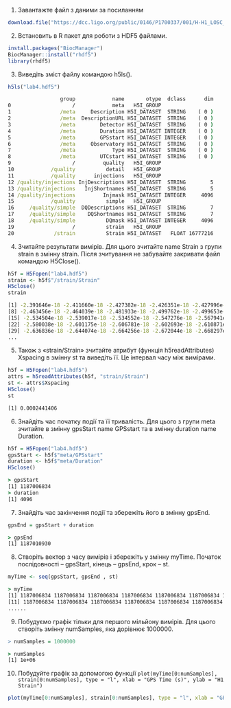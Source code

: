 1. Завантажте файл з даними за посиланням
  ```R
  download.file("https://dcc.ligo.org/public/0146/P1700337/001/H-H1_LOSC_C00_4_V1-1187006834-4096.hdf5","lab4.hdf5", "auto", TRUE,"wb")
  ```

2. Встановить в R пакет для роботи з HDF5 файлами.
  ```R
  install.packages("BiocManager")
  BiocManager::install("rhdf5")
  library(rhdf5)
  ```

3. Виведіть зміст файлу командою h5ls().
  ```R
  h5ls("lab4.hdf5")
  ```

  ```cmd
                   group            name       otype  dclass      dim
  0                    /            meta   H5I_GROUP                 
  1                /meta     Description H5I_DATASET  STRING    ( 0 )
  2                /meta  DescriptionURL H5I_DATASET  STRING    ( 0 )
  3                /meta        Detector H5I_DATASET  STRING    ( 0 )
  4                /meta        Duration H5I_DATASET INTEGER    ( 0 )
  5                /meta        GPSstart H5I_DATASET INTEGER    ( 0 )
  6                /meta     Observatory H5I_DATASET  STRING    ( 0 )
  7                /meta            Type H5I_DATASET  STRING    ( 0 )
  8                /meta        UTCstart H5I_DATASET  STRING    ( 0 )
  9                    /         quality   H5I_GROUP                 
  10            /quality          detail   H5I_GROUP                 
  11            /quality      injections   H5I_GROUP                 
  12 /quality/injections InjDescriptions H5I_DATASET  STRING        5
  13 /quality/injections   InjShortnames H5I_DATASET  STRING        5
  14 /quality/injections         Injmask H5I_DATASET INTEGER     4096
  15            /quality          simple   H5I_GROUP                 
  16     /quality/simple  DQDescriptions H5I_DATASET  STRING        7
  17     /quality/simple    DQShortnames H5I_DATASET  STRING        7
  18     /quality/simple          DQmask H5I_DATASET INTEGER     4096
  19                   /          strain   H5I_GROUP                 
  20             /strain          Strain H5I_DATASET   FLOAT 16777216
  ```
4. Зчитайте результати вимірів. Для цього зчитайте name Strain з групи strain
в змінну strain. Після зчитування не забувайте закривати файл командою
H5Close().
  ```R
  h5f = H5Fopen("lab4.hdf5")
  strain <- h5f$"/strain/Strain"
  H5close()
  strain
  ```

  ```cmd
  [1] -2.391646e-18 -2.411660e-18 -2.427382e-18 -2.426351e-18 -2.427996e-18 -2.446291e-18 -2.462962e-18
  [8] -2.463456e-18 -2.464039e-18 -2.481933e-18 -2.499762e-18 -2.499653e-18 -2.499740e-18 -2.514827e-18
  [15] -2.534504e-18 -2.539017e-18 -2.534552e-18 -2.547276e-18 -2.567941e-18 -2.573345e-18 -2.569082e-18
  [22] -2.580038e-18 -2.601175e-18 -2.606781e-18 -2.602693e-18 -2.610871e-18 -2.633490e-18 -2.643470e-18
  [29] -2.636836e-18 -2.644074e-18 -2.664256e-18 -2.672044e-18 -2.668297e-18 -2.674602e-18 -2.694475e-18
  ...
  ```
5. Також з «strain/Strain» зчитайте атрибут (функція h5readAttributes)
Xspacing в змінну st та виведіть її. Це інтервал часу між вимірами.
  ```R
  h5f = H5Fopen("lab4.hdf5")
  attrs = h5readAttributes(h5f, "strain/Strain")
  st <- attrs$Xspacing
  H5close()
  st

  ```

  ```cmd
  [1] 0.0002441406
  ```
6. Знайдіть час початку події та її тривалість. Для цього з групи meta зчитайте
в змінну gpsStart name GPSstart та в змінну duration name Duration.
  ```R
  h5f = H5Fopen("lab4.hdf5")
  gpsStart <- h5f$"meta/GPSstart"
  duration <- h5f$"meta/Duration"
  H5close()
  ```

  ```cmd
  > gpsStart
  [1] 1187006834
  > duration
  [1] 4096
  ```
7. Знайдіть час закінчення події та збережіть його в змінну gpsEnd.
  ```R
  gpsEnd = gpsStart + duration
  ```

  ```cmd
  > gpsEnd
  [1] 1187010930
  ```
8. Створіть вектор з часу вимірів і збережіть у змінну myTime. Початок
послідовності – gpsStart, кінець – gpsEnd, крок – st.
  ```R
  myTime <- seq(gpsStart, gpsEnd , st)
  ```

  ```cmd
  > myTime
  [1] 1187006834 1187006834 1187006834 1187006834 1187006834 1187006834 1187006834 1187006834 1187006834 1187006834
  [11] 1187006834 1187006834 1187006834 1187006834 1187006834 1187006834 1187006834 1187006834 1187006834 1187006834
  ......
  ```
9. Побудуємо графік тільки для першого мільйону вимірів. Для цього створіть
змінну numSamples, яка дорівнює 1000000.
  ```R
  > numSamples = 1000000
  ```

  ```cmd
  > numSamples
  [1] 1e+06
  ```
10. Побудуйте графік за допомогою функції `plot(myTime[0:numSamples], strain[0:numSamples], type = "l", xlab = "GPS Time (s)", ylab = "H1 Strain")`
  ```R
  plot(myTime[0:numSamples], strain[0:numSamples], type = "l", xlab = "GPS Time (s)", ylab = "H1 Strain")
  ```
